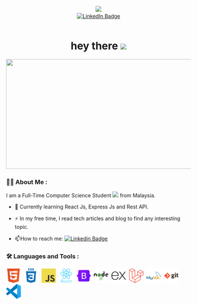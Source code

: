 <div id="header" align="center">
  <img src="https://media.giphy.com/media/v1.Y2lkPTc5MGI3NjExcHFjYzM0MjNtbTlnY2EyMnh4eXNudThsbjNyc205end0b2c5MWZsbCZlcD12MV9pbnRlcm5hbF9naWZfYnlfaWQmY3Q9Zw/Qt1jk5Q49C3h5CrlBe/giphy.gif" width="100"/>
  <div id="badges">
  <a href="https://www.linkedin.com/in/abdullah-wafiy-696916216/">
    <img src="https://img.shields.io/badge/LinkedIn-blue?style=for-the-badge&logo=linkedin&logoColor=white" alt="LinkedIn Badge"/>
  </a>
</div>
<div id="badges">
  <img src="https://komarev.com/ghpvc/?username=wafiyabdullah&style=flat-square&color=blue" alt=""/>
</div>
<h1>
  hey there
  <img src="https://media.giphy.com/media/hvRJCLFzcasrR4ia7z/giphy.gif" width="30px"/>
</h1>
</div>
<div align="center">
    <img src="https://media.giphy.com/media/v1.Y2lkPTc5MGI3NjExdTV1MGxrejdhNmp4aXk0M2Q0emJrdWk0dnR1aGxsZ204NjNvYmV3NiZlcD12MV9pbnRlcm5hbF9naWZfYnlfaWQmY3Q9Zw/3o7bufkPz3LRof205G/giphy.gif" width="600" height="300"/>
</div>

### :man_technologist: About Me :
I am a Full-Time Computer Science Student <img src="https://media.giphy.com/media/WUlplcMpOCEmTGBtBW/giphy.gif" width="30"> from Malaysia.

- :seedling: Currently learning React Js, Express Js and Rest API.

- :zap: In my free time, I read tech articles and blog to find any interesting topic.

- :mailbox:How to reach me: [![Linkedin Badge](https://img.shields.io/badge/-Wafiy-blue?style=flat&logo=Linkedin&logoColor=white)](https://www.linkedin.com/in/abdullah-wafiy-696916216/)

### :hammer_and_wrench: Languages and Tools :
<div>
  <img src="https://github.com/devicons/devicon/blob/master/icons/html5/html5-original.svg" title="HTML5" alt="HTML" width="40" height="40"/>&nbsp;
  <img src="https://github.com/devicons/devicon/blob/master/icons/css3/css3-plain-wordmark.svg"  title="CSS3" alt="CSS" width="40" height="40"/>&nbsp;
  <img src="https://github.com/devicons/devicon/blob/master/icons/javascript/javascript-original.svg" title="JavaScript" alt="JavaScript" width="40" height="40"/>&nbsp;
  <img src="https://github.com/devicons/devicon/blob/master/icons/react/react-original-wordmark.svg" title="React" alt="React" width="40" height="40"/>&nbsp;
  <img src="https://github.com/devicons/devicon/blob/master/icons/bootstrap/bootstrap-original.svg" title="bootstrap" alt="bootstrap" width="40" height="40"/>&nbsp;
  <img src="https://github.com/devicons/devicon/blob/master/icons/nodejs/nodejs-original-wordmark.svg" title="NodeJS" alt="NodeJS" width="40" height="40"/>&nbsp;
  <img src="https://github.com/devicons/devicon/blob/master/icons/express/express-original.svg" title="express" alt="express" width="40" height="40"/>&nbsp;
  <img src="https://github.com/devicons/devicon/blob/master/icons/laravel/laravel-original.svg" title="laravel" alt="laravel" width="40" height="40"/>&nbsp;
  <img src="https://github.com/devicons/devicon/blob/master/icons/mysql/mysql-original-wordmark.svg" title="MySQL"  alt="MySQL" width="40" height="40"/>&nbsp;
  <img src="https://github.com/devicons/devicon/blob/master/icons/git/git-original-wordmark.svg" title="Git" **alt="Git" width="40" height="40"/>
  <img src="https://github.com/devicons/devicon/blob/master/icons/vscode/vscode-original.svg" title="vscode" **alt="vscode" width="40" height="40"/>
</div>
  


